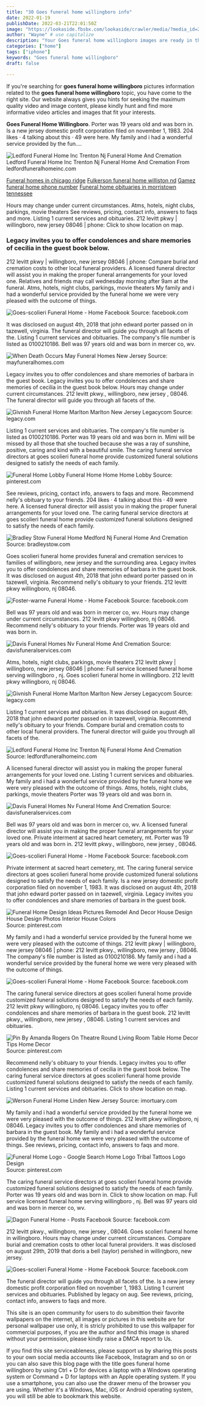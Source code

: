 ```yaml
---
title: "30 Goes funeral home willingboro info"
date: 2022-01-19
publishDate: 2022-03-21T22:01:50Z
image: "https://lookaside.fbsbx.com/lookaside/crawler/media/?media_id=204111611502964"
author: "Wayne" # use capitalize
description: "Your Goes funeral home willingboro images are ready in this website. Goes funeral home willingboro are a topic that is being searched for and liked by netizens today. You can Get the Goes funeral home willingboro files here. Get all free photos."
categories: ["home"]
tags: ["iphone"]
keywords: "Goes funeral home willingboro"
draft: false

---
```


If you're searching for **goes funeral home willingboro** pictures information related to the **goes funeral home willingboro** topic, you have come to the right  site.  Our website always  gives you  hints  for seeking  the maximum  quality video and image  content, please kindly hunt and find more informative video articles and images  that fit your interests.

**Goes Funeral Home Willingboro**. Porter was 19 years old and was born in. Is a new jersey domestic profit corporation filed on november 1, 1983. 204 likes · 4 talking about this · 49 were here. My family and i had a wonderful service provided by the fun….

![Ledford Funeral Home Inc Trenton Nj Funeral Home And Cremation](https://s3.amazonaws.com/CFSV2/siteimages/ldh/342289-ledford1234.jpg "Ledford Funeral Home Inc Trenton Nj Funeral Home And Cremation")
Ledford Funeral Home Inc Trenton Nj Funeral Home And Cremation From ledfordfuneralhomeinc.com

[Funeral homes in chicago ridge](/funeral-homes-in-chicago-ridge/)
[Fulkerson funeral home williston nd](/fulkerson-funeral-home-williston-nd/)
[Gamez funeral home phone number](/gamez-funeral-home-phone-number/)
[Funeral home obituaries in morristown tennessee](/funeral-home-obituaries-in-morristown-tennessee/)

Hours may change under current circumstances. Atms, hotels, night clubs, parkings, movie theaters See reviews, pricing, contact info, answers to faqs and more. Listing 1 current services and obituaries. 212 levitt pkwy | willingboro, new jersey 08046 | phone: Click to show location on map.

### Legacy invites you to offer condolences and share memories of cecilia in the guest book below.

212 levitt pkwy | willingboro, new jersey 08046 | phone: Compare burial and cremation costs to other local funeral providers. A licensed funeral director will assist you in making the proper funeral arrangements for your loved one. Relatives and friends may call wednesday morning after 9am at the funeral. Atms, hotels, night clubs, parkings, movie theaters My family and i had a wonderful service provided by the funeral home we were very pleased with the outcome of things.


![Goes-scolieri Funeral Home - Home Facebook](https://lookaside.fbsbx.com/lookaside/crawler/media/?media_id=2994232263932034 "Goes-scolieri Funeral Home - Home Facebook")
Source: facebook.com

It was disclosed on august 4th, 2018 that john edward porter passed on in tazewell, virginia. The funeral director will guide you through all facets of the. Listing 1 current services and obituaries. The company&#039;s file number is listed as 0100210186. Bell was 97 years old and was born in mercer co, wv.

![When Death Occurs May Funeral Homes New Jersey](https://mayfuneralhomes.com/271/Full/Ask-Director2.jpg "When Death Occurs May Funeral Homes New Jersey")
Source: mayfuneralhomes.com

Legacy invites you to offer condolences and share memories of barbara in the guest book. Legacy invites you to offer condolences and share memories of cecilia in the guest book below. Hours may change under current circumstances. 212 levitt pkwy., willingboro, new jersey , 08046. The funeral director will guide you through all facets of the.

![Givnish Funeral Home Marlton Marlton New Jersey Legacycom](https://d1ore3n0z2tnb3.cloudfront.net/photos_list/custom/domain_1/image_files/1541_photo_36903.jpg "Givnish Funeral Home Marlton Marlton New Jersey Legacycom")
Source: legacy.com

Listing 1 current services and obituaries. The company&#039;s file number is listed as 0100210186. Porter was 19 years old and was born in. Mimi will be missed by all those that she touched because she was a ray of sunshine, positive, caring and kind with a beautiful smile. The caring funeral service directors at goes scolieri funeral home provide customized funeral solutions designed to satisfy the needs of each family.

![Funeral Home Lobby Funeral Home Home Home Lobby](https://i.pinimg.com/originals/f6/2c/4c/f62c4c3f238a3f6a7df3add38f091e15.jpg "Funeral Home Lobby Funeral Home Home Home Lobby")
Source: pinterest.com

See reviews, pricing, contact info, answers to faqs and more. Recommend nelly&#039;s obituary to your friends. 204 likes · 4 talking about this · 49 were here. A licensed funeral director will assist you in making the proper funeral arrangements for your loved one. The caring funeral service directors at goes scolieri funeral home provide customized funeral solutions designed to satisfy the needs of each family.

![Bradley Stow Funeral Home Medford Nj Funeral Home And Cremation](https://s3.amazonaws.com/CFSV2/siteimages/bdl/489111-1.jpg "Bradley Stow Funeral Home Medford Nj Funeral Home And Cremation")
Source: bradleystow.com

Goes scolieri funeral home provides funeral and cremation services to families of willingboro, new jersey and the surrounding area. Legacy invites you to offer condolences and share memories of barbara in the guest book. It was disclosed on august 4th, 2018 that john edward porter passed on in tazewell, virginia. Recommend nelly&#039;s obituary to your friends. 212 levitt pkwy willingboro, nj 08046.

![Foster-warne Funeral Home - Home Facebook](https://lookaside.fbsbx.com/lookaside/crawler/media/?media_id=169056419777706 "Foster-warne Funeral Home - Home Facebook")
Source: facebook.com

Bell was 97 years old and was born in mercer co, wv. Hours may change under current circumstances. 212 levitt pkwy willingboro, nj 08046. Recommend nelly&#039;s obituary to your friends. Porter was 19 years old and was born in.

![Davis Funeral Homes Nv Funeral Home And Cremation](https://s3.amazonaws.com/CFSV2/siteimages/dhm/173058-davischarleston.png "Davis Funeral Homes Nv Funeral Home And Cremation")
Source: davisfuneralservices.com

Atms, hotels, night clubs, parkings, movie theaters 212 levitt pkwy | willingboro, new jersey 08046 | phone: Full service licensed funeral home serving willingboro , nj. Goes scolieri funeral home in willingboro. 212 levitt pkwy willingboro, nj 08046.

![Givnish Funeral Home Marlton Marlton New Jersey Legacycom](https://prod-legacy.s3.amazonaws.com/custom/domain_1/image_files/1541_photo_36899.jpg "Givnish Funeral Home Marlton Marlton New Jersey Legacycom")
Source: legacy.com

Listing 1 current services and obituaries. It was disclosed on august 4th, 2018 that john edward porter passed on in tazewell, virginia. Recommend nelly&#039;s obituary to your friends. Compare burial and cremation costs to other local funeral providers. The funeral director will guide you through all facets of the.

![Ledford Funeral Home Inc Trenton Nj Funeral Home And Cremation](https://s3.amazonaws.com/CFSV2/siteimages/ldh/342289-ledford1234.jpg "Ledford Funeral Home Inc Trenton Nj Funeral Home And Cremation")
Source: ledfordfuneralhomeinc.com

A licensed funeral director will assist you in making the proper funeral arrangements for your loved one. Listing 1 current services and obituaries. My family and i had a wonderful service provided by the funeral home we were very pleased with the outcome of things. Atms, hotels, night clubs, parkings, movie theaters Porter was 19 years old and was born in.

![Davis Funeral Homes Nv Funeral Home And Cremation](https://s3.amazonaws.com/CFSV2/siteimages/dhm/96779-davis.png "Davis Funeral Homes Nv Funeral Home And Cremation")
Source: davisfuneralservices.com

Bell was 97 years old and was born in mercer co, wv. A licensed funeral director will assist you in making the proper funeral arrangements for your loved one. Private interment at sacred heart cemetery, mt. Porter was 19 years old and was born in. 212 levitt pkwy., willingboro, new jersey , 08046.

![Goes-scolieri Funeral Home - Home Facebook](https://lookaside.fbsbx.com/lookaside/crawler/media/?media_id=1844243045603362 "Goes-scolieri Funeral Home - Home Facebook")
Source: facebook.com

Private interment at sacred heart cemetery, mt. The caring funeral service directors at goes scolieri funeral home provide customized funeral solutions designed to satisfy the needs of each family. Is a new jersey domestic profit corporation filed on november 1, 1983. It was disclosed on august 4th, 2018 that john edward porter passed on in tazewell, virginia. Legacy invites you to offer condolences and share memories of barbara in the guest book.

![Funeral Home Design Ideas Pictures Remodel And Decor House Design House Design Photos Interior House Colors](https://i.pinimg.com/236x/27/db/e7/27dbe7aee91c1be5ed5e7a644dac0e40--how-design-design-blog.jpg "Funeral Home Design Ideas Pictures Remodel And Decor House Design House Design Photos Interior House Colors")
Source: pinterest.com

My family and i had a wonderful service provided by the funeral home we were very pleased with the outcome of things. 212 levitt pkwy | willingboro, new jersey 08046 | phone: 212 levitt pkwy., willingboro, new jersey , 08046. The company&#039;s file number is listed as 0100210186. My family and i had a wonderful service provided by the funeral home we were very pleased with the outcome of things.

![Goes-scolieri Funeral Home - Home Facebook](https://lookaside.fbsbx.com/lookaside/crawler/media/?media_id=2994235000598427 "Goes-scolieri Funeral Home - Home Facebook")
Source: facebook.com

The caring funeral service directors at goes scolieri funeral home provide customized funeral solutions designed to satisfy the needs of each family. 212 levitt pkwy willingboro, nj 08046. Legacy invites you to offer condolences and share memories of barbara in the guest book. 212 levitt pkwy., willingboro, new jersey , 08046. Listing 1 current services and obituaries.

![Pin By Amanda Rogers On Theatre Round Living Room Table Home Decor Tips Home Decor](https://www.jstarchitects.com/wp-content/gallery/biggers-funeral-home/biggers-05.jpg "Pin By Amanda Rogers On Theatre Round Living Room Table Home Decor Tips Home Decor")
Source: pinterest.com

Recommend nelly&#039;s obituary to your friends. Legacy invites you to offer condolences and share memories of cecilia in the guest book below. The caring funeral service directors at goes scolieri funeral home provide customized funeral solutions designed to satisfy the needs of each family. Listing 1 current services and obituaries. Click to show location on map.

![Werson Funeral Home Linden New Jersey](https://www.imortuary.com/images/ph-images/10.jpg "Werson Funeral Home Linden New Jersey")
Source: imortuary.com

My family and i had a wonderful service provided by the funeral home we were very pleased with the outcome of things. 212 levitt pkwy willingboro, nj 08046. Legacy invites you to offer condolences and share memories of barbara in the guest book. My family and i had a wonderful service provided by the funeral home we were very pleased with the outcome of things. See reviews, pricing, contact info, answers to faqs and more.

![Funeral Home Logo - Google Search Home Logo Tribal Tattoos Logo Design](https://i.pinimg.com/736x/6d/06/fa/6d06fa00d211923b3ce7b9039b0658ae--home-logo-funeral-homes.jpg "Funeral Home Logo - Google Search Home Logo Tribal Tattoos Logo Design")
Source: pinterest.com

The caring funeral service directors at goes scolieri funeral home provide customized funeral solutions designed to satisfy the needs of each family. Porter was 19 years old and was born in. Click to show location on map. Full service licensed funeral home serving willingboro , nj. Bell was 97 years old and was born in mercer co, wv.

![Dagon Funeral Home - Posts Facebook](https://lookaside.fbsbx.com/lookaside/crawler/media/?media_id=488335264557570 "Dagon Funeral Home - Posts Facebook")
Source: facebook.com

212 levitt pkwy., willingboro, new jersey , 08046. Goes scolieri funeral home in willingboro. Hours may change under current circumstances. Compare burial and cremation costs to other local funeral providers. It was disclosed on august 29th, 2019 that doris a bell (taylor) perished in willingboro, new jersey.

![Goes-scolieri Funeral Home - Home Facebook](https://lookaside.fbsbx.com/lookaside/crawler/media/?media_id=204111611502964 "Goes-scolieri Funeral Home - Home Facebook")
Source: facebook.com

The funeral director will guide you through all facets of the. Is a new jersey domestic profit corporation filed on november 1, 1983. Listing 1 current services and obituaries. Published by legacy on aug. See reviews, pricing, contact info, answers to faqs and more.

This site is an open community for users to do submittion their favorite wallpapers on the internet, all images or pictures in this website are for personal wallpaper use only, it is stricly prohibited to use this wallpaper for commercial purposes, if you are the author and find this image is shared without your permission, please kindly raise a DMCA report to Us.

If you find this site serviceableness, please support us by sharing this posts to your own social media accounts like Facebook, Instagram and so on or you can also save this blog page with the title goes funeral home willingboro by using Ctrl + D for devices a laptop with a Windows operating system or Command + D for laptops with an Apple operating system. If you use a smartphone, you can also use the drawer menu of the browser you are using. Whether it's a Windows, Mac, iOS or Android operating system, you will still be able to bookmark this website.
